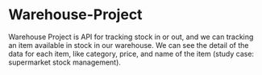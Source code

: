 # Warehouse-Project
Warehouse Project is API for tracking stock in or out, and we can tracking an item available in stock in our warehouse. We can see the detail of the data for each item, like category, price, and name of the item (study case: supermarket stock management).
